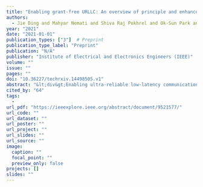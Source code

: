 ```yaml
---
title: "Enabling grant-free URLLC: An overview of principle and enhancements by massive MIMO"
authors:
  - Jie Ding and Mahyar Nemati and Shiva Raj Pokhrel and Ok-Sun Park and Jinho Choi and Fumiyuki Adachi
year: "2021"
date: "2021-01-01"
publication_types: ["3"]  # Preprint
publication_type_label: "Preprint"
publication: "N/A"
publisher: "Institute of Electrical and Electronics Engineers (IEEE)"
volume: ""
issue: ""
pages: ""
doi: "10.36227/techrxiv.14498505.v1"
abstract: "&lt;div&gt;Enabling ultra-reliable low-latency communication (URLLC) with stringent requirements for transmitting data packets (e.g., 99.999% reliability and 1 millisecond latency) presents considerable challenges in uplink transmissions. For each packet transmission over dynamically allocated network radio resources, the conventional random access protocols are based on a request- rant scheme. This induces excessive latency and necessitates reliable control signalling, resulting overhead. To address these problems, grant-free (GF) solutions are proposed in the fifth-generation (5G) new radio (NR). In this paper, an overview and vision of the state-of-the-art in enabling GF URLLC are presented. In particular, we first provide a comprehensive review of NR specifications and techniques for URLLC, discuss underlying principles, and highlight impeding issues of enabling GF URLLC. Furthermore, we explain two key phenomena of massive multiple-input multiple-output (mMIMO) (i.e., channel hardening and favorable propagation) and build several deep insights into how celebrated mMIMO features can be exploited to enhance the performance of GF URLLC. Moving further ahead, we examine the potential of cell-free (CF) mMIMO and analyze its distinctive features and benefits over mMIMO to resolve GF URLLC issues. Finally, we identify future research directions and challenges in enabling GF URLLC with CF mMIMO.&lt;/div&gt;"
cited_by: "64"
tags:
  - 
url_pdf: "https://ieeexplore.ieee.org/abstract/document/9521577/"
url_code: ""
url_dataset: ""
url_poster: ""
url_project: ""
url_slides: ""
url_source: ""
image:
  caption: ""
  focal_point: ""
  preview_only: false
projects: []
slides: ""
---
```

